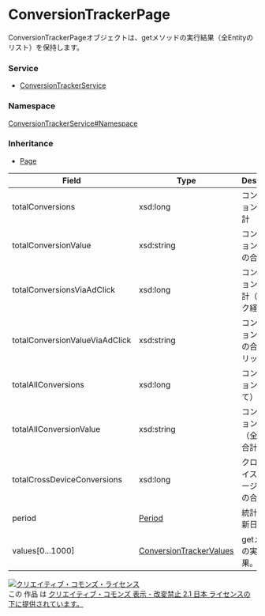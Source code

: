 

# ConversionTrackerPage

ConversionTrackerPageオブジェクトは、getメソッドの実行結果（全Entityのリスト）を保持します。

### Service

+ [ConversionTrackerService](../../services/ConversionTrackerService.md)

### Namespace

[ConversionTrackerService#Namespace](../../services/ConversionTrackerService.md#namespace)

### Inheritance

+ [Page](../Common/Page.md)

| Field | Type | Description | response |
| ----- | ---- | ----------- | -------- |
| totalConversions | xsd:long | コンバージョン数の合計 | yes | |
| totalConversionValue | xsd:string | コンバージョンの価値の合計 | yes | |
| totalConversionsViaAdClick | xsd:long | コンバージョン数の合計（クリック経由） | yes | |
| totalConversionValueViaAdClick | xsd:string | コンバージョンの価値の合計（クリック経由） | yes | |
| totalAllConversions | xsd:long | コンバージョン数（全て）の合計 | yes | |
| totalAllConversionValue | xsd:string | コンバージョンの価値（全て）の合計 | yes | |
| totalCrossDeviceConversions | xsd:long | クロスデバイスコンバージョン数の合計 | yes | |
| period | [Period](./Period.md) | 統計情報更新日。 | yes | |
| values[0...1000] | [ConversionTrackerValues](./ConversionTrackerValues.md) | getメソッドの実行結果。 | yes | |

<a rel="license" href="http://creativecommons.org/licenses/by-nd/2.1/jp/"><img alt="クリエイティブ・コモンズ・ライセンス" style="border-width:0" src="https://i.creativecommons.org/l/by-nd/2.1/jp/88x31.png" /></a><br />この 作品 は <a rel="license" href="http://creativecommons.org/licenses/by-nd/2.1/jp/">クリエイティブ・コモンズ 表示 - 改変禁止 2.1 日本 ライセンスの下に提供されています。</a>
